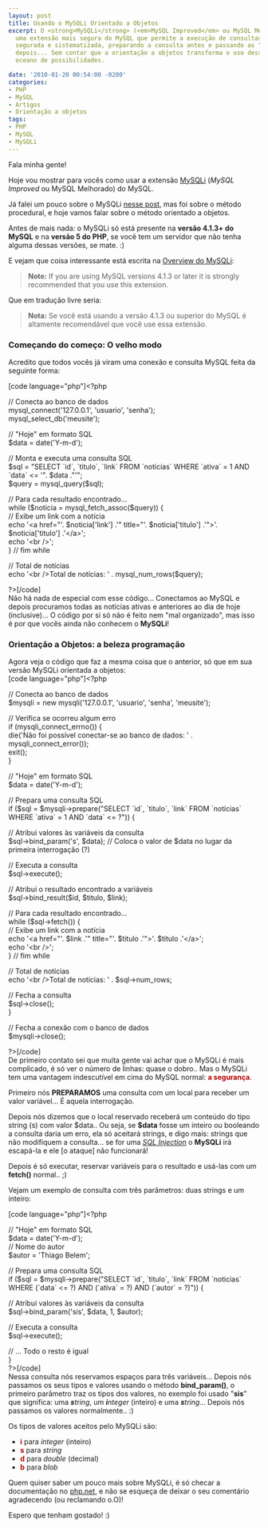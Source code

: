 ```yaml
---
layout: post
title: Usando o MySQLi Orientado a Objetos
excerpt: O <strong>MySQLi</strong> (<em>MySQL Improved</em> ou MySQL Melhorado) é
  uma extensão mais segura do MySQL que permite a execução de consultas SQL de forma
  segurada e sistematizada, preparando a consulta antes e passando as "variáveis"
  depois... Sem contar que a orientação a objetos transforma o uso dessa técnica num
  oceano de possibilidades.

date: '2010-01-20 00:54:00 -0200'
categories:
- PHP
- MySQL
- Artigos
- Orientação a objetos
tags:
- PHP
- MySQL
- MySQLi
---
```

<p>Fala minha gente!</p>
<p>Hoje vou mostrar para vocês como usar a extensão <a href="http://br.php.net/manual/pt_BR/book.mysqli.php" title="MySQLi">MySQLi</a> (<em>MySQL Improved</em> ou MySQL Melhorado) do MySQL.</p>
<p>Já falei um pouco sobre o MySQLi <a href="http://blog.thiagobelem.net/mysql/guia-pratico-de-mysqli-no-php/" title="Guia pr&Atilde;&iexcl;tico de MySQLi no PHP">nesse post</a>, mas foi sobre o método procedural, e hoje vamos falar sobre o método orientado a objetos.</p>
<p>Antes de mais nada: o MySQLi só está presente na <strong>versão 4.1.3+ do MySQL</strong> e na <strong>versão 5 do PHP</strong>, se você tem um servidor que não tenha alguma dessas versões, se mate. :)</p>
<p>E vejam que coisa interessante está escrita na <a href="http://br.php.net/manual/pt_BR/mysqli.overview.php" title="MySQLi overview">Overview do MySQLi</a>:</p>
<blockquote><p><strong>Note:</strong> If you are using MySQL versions 4.1.3 or later it is strongly recommended that you use this extension. </p></blockquote>
<p>Que em tradução livre seria:</p>
<blockquote><p><strong>Nota:</strong> Se você está usando a versão 4.1.3 ou superior do MySQL é altamente recomendável que você use essa extensão. </p></blockquote>
<p>
<h3>Começando do começo: O velho modo</h3>
<p>Acredito que todos vocês já viram uma conexão e consulta MySQL feita da seguinte forma:</p>
<p>[code language="php"]&lt;?php</p>
<p>// Conecta ao banco de dados<br />
mysql_connect('127.0.0.1', 'usuario', 'senha');<br />
mysql_select_db('meusite');</p>
<p>// &quot;Hoje&quot; em formato SQL<br />
$data = date('Y-m-d');</p>
<p>// Monta e executa uma consulta SQL<br />
$sql = &quot;SELECT `id`, `titulo`, `link` FROM `noticias` WHERE `ativa` = 1 AND `data` &lt;= '&quot;. $data .&quot;'&quot;;<br />
$query = mysql_query($sql);</p>
<p>// Para cada resultado encontrado...<br />
while ($noticia = mysql_fetch_assoc($query)) {<br />
	// Exibe um link com a notícia<br />
	echo '&lt;a href=&quot;'. $noticia['link'] .'&quot; title=&quot;'. $noticia['titulo'] .'&quot;&gt;'. $noticia['titulo'] .'&lt;/a&gt;';<br />
	echo '&lt;br /&gt;';<br />
} // fim while</p>
<p>// Total de notícias<br />
echo '&lt;br /&gt;Total de notícias: ' . mysql_num_rows($query);</p>
<p>?&gt;[/code]<br />
Não há nada de especial com esse código... Conectamos ao MySQL e depois procuramos todas as notícias ativas e anteriores ao dia de hoje (inclusive)... O código por si só não é feito nem "mal organizado", mas isso é por que vocês ainda não conhecem o <strong>MySQLi</strong>!</p>
<p>
<h3>Orientação a Objetos: a beleza programação</h3>
<p>Agora veja o código que faz a mesma coisa que o anterior, só que em sua versão MySQLi orientada a objetos:<br />
[code language="php"]&lt;?php</p>
<p>// Conecta ao banco de dados<br />
$mysqli = new mysqli('127.0.0.1', 'usuario', 'senha', 'meusite');</p>
<p>// Verifica se ocorreu algum erro<br />
if (mysqli_connect_errno()) {<br />
    die('Não foi possível conectar-se ao banco de dados: ' . mysqli_connect_error());<br />
    exit();<br />
}</p>
<p>// &quot;Hoje&quot; em formato SQL<br />
$data = date('Y-m-d');</p>
<p>// Prepara uma consulta SQL<br />
if ($sql = $mysqli-&gt;prepare(&quot;SELECT `id`, `titulo`, `link` FROM `noticias` WHERE `ativa` = 1 AND `data` &lt;= ?&quot;)) {</p>
<p>	// Atribui valores às variáveis da consulta<br />
	$sql-&gt;bind_param('s', $data); // Coloca o valor de $data no lugar da primeira interrogação (?)</p>
<p>	// Executa a consulta<br />
	$sql-&gt;execute();</p>
<p>	// Atribui o resultado encontrado a variáveis<br />
	$sql-&gt;bind_result($id, $titulo, $link);</p>
<p>	// Para cada resultado encontrado...<br />
	while ($sql-&gt;fetch()) {<br />
		// Exibe um link com a notícia<br />
		echo '&lt;a href=&quot;'. $link .'&quot; title=&quot;'. $titulo .'&quot;&gt;'. $titulo .'&lt;/a&gt;';<br />
		echo '&lt;br /&gt;';<br />
	} // fim while</p>
<p>	// Total de notícias<br />
	echo '&lt;br /&gt;Total de notícias: ' . $sql-&gt;num_rows;</p>
<p>	// Fecha a consulta<br />
	$sql-&gt;close();<br />
}</p>
<p>// Fecha a conexão com o banco de dados<br />
$mysqli-&gt;close();</p>
<p>?&gt;[/code]<br />
De primeiro contato sei que muita gente vai achar que o MySQLi é mais complicado, é só ver o número de linhas: quase o dobro.. Mas o MySQLi tem uma vantagem indescutível em cima do MySQL normal: <strong style="color: #B40000">a segurança</strong>.</p>
<p>Primeiro nós <strong>PREPARAMOS</strong> uma consulta com um local para receber um valor variável... É aquela interrogação.</p>
<p>Depois nós dizemos que o local reservado receberá um conteúdo do tipo string (s) com valor $data.. Ou seja, se <strong>$data</strong> fosse um inteiro ou booleando a consulta daria um erro, ela só aceitará strings, e digo mais: strings que não modifiquem a consulta... se for uma <a href="http://blog.thiagobelem.net/?s=SQL+Injection" title="SQL Injection"><em>SQL Injection</em></a> o <strong>MySQLi</strong> irá escapá-la e ele [o ataque] não funcionará!</p>
<p>Depois é só executar, reservar variáveis para o resultado e usá-las com um <strong>fetch()</strong> normal.. ;)</p>
<p>Vejam um exemplo de consulta com três parâmetros: duas strings e um inteiro:</p>
<p>[code language="php"]&lt;?php</p>
<p>// &quot;Hoje&quot; em formato SQL<br />
$data = date('Y-m-d');<br />
// Nome do autor<br />
$autor = 'Thiago Belem';</p>
<p>// Prepara uma consulta SQL<br />
if ($sql = $mysqli-&gt;prepare(&quot;SELECT `id`, `titulo`, `link` FROM `noticias` WHERE (`data` &lt;= ?) AND (`ativa` = ?) AND (`autor` = ?)&quot;)) {</p>
<p>	// Atribui valores às variáveis da consulta<br />
	$sql-&gt;bind_param('sis', $data, 1, $autor);</p>
<p>	// Executa a consulta<br />
	$sql-&gt;execute();</p>
<p>	// ... Todo o resto é igual<br />
}<br />
?&gt;[/code]<br />
Nessa consulta nós reservamos espaços para três variáveis... Depois nós passamos os seus tipos e valores usando o método <strong>bind_param()</strong>, o primeiro parâmetro traz os tipos dos valores, no exemplo foi usado "<strong>sis</strong>" que significa: uma <em><strong>s</strong>tring</em>, um <em><strong>i</strong>nteger</em> (inteiro) e uma <em><strong>s</strong>tring</em>... Depois nós passamos os valores normalmente.. :)</p>
<p>Os tipos de valores aceitos pelo MySQLi são:</p>
<ul>
<li><strong style="color: #B40000">i</strong> para <em>integer</em> (inteiro)</li>
<li><strong style="color: #B40000">s</strong> para <em>string</em></li>
<li><strong style="color: #B40000">d</strong> para <em>double</em> (decimal)</li>
<li><strong style="color: #B40000">b</strong> para <em>blob</em></li>
</ul>
<p>Quem quiser saber um pouco mais sobre MySQLi, é só checar a documentação no <a href="http://php.net/">php.net</a>, e não se esqueça de deixar o seu comentário agradecendo (ou reclamando o.O)!</p>
<p>Espero que tenham gostado! :)</p>
